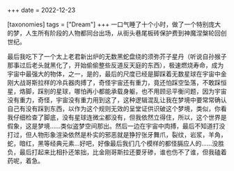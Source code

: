 +++
date = 2022-12-23

[taxonomies]
tags = ["Dream"]
+++ 
一口气睡了十个小时，做了一个特别庞大的梦，人生所有阶段的人物都同台出场，从街头巷尾板砖保护费到神魔涅槃轮回创世纪。

最后我吃下了一个太上老君新出炉的无数黑蛇盘绕的须弥芥子星丹（听说自孙猴子那事过后老头就黑化了，开始偷偷整些反道反天庭的东西），极速燃烧寿命，成为宇宙中最强大的物体，之一，是的，最后的尺度已经是脚踩着无数星球在宇宙中金刚大战哥斯拉样的冷兵器肉搏了，奇怪宇宙还有重力，竟还怕踩空坠落，不敢踩恒星，烙脚，踩别的星球，哪怕再小都能承载身躯，也不用顾忌平衡问题，因为宇宙没有重力，奇怪，宇宙没有重力用到这了，这种逻辑混乱让我在梦境中要常常确认自己有没有踩到东西，以作为这个规则无效的呈堂证供识破这个梦境，类似，你看我仔细检查了脚底，没有星球连微尘都没有，但我依然立得住，所以，这个世界是假象，这是梦境……类似盗梦空间那出。然后一边在宇宙中肉搏，最后不知道打没打过，但人物形象渲染依然是朴实的邪恶就是狰狞张牙舞爪，裂纹，岩浆，羊角，蛇，暗红，黑等经典元素…好吧，好像最后我们几个模样的都怪膈应人的……没胜负，最后打起来比相扑还笨拙，比金刚哥斯拉还要牙碜，谁也伤不了谁，但我磕着药呢，着急。
<!-- more -->